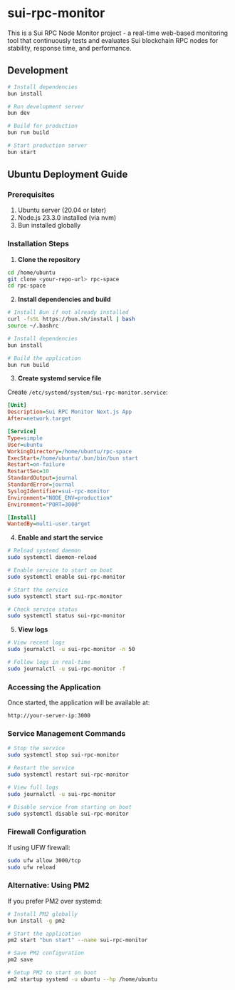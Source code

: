 # sui-rpc-monitor

This is a Sui RPC Node Monitor project - a real-time web-based monitoring tool that continuously tests and evaluates Sui blockchain RPC nodes for stability, response time, and performance.

## Development

```bash
# Install dependencies
bun install

# Run development server
bun dev

# Build for production
bun run build

# Start production server
bun start
```

## Ubuntu Deployment Guide

### Prerequisites

1. Ubuntu server (20.04 or later)
2. Node.js 23.3.0 installed (via nvm)
3. Bun installed globally

### Installation Steps

1. **Clone the repository**
```bash
cd /home/ubuntu
git clone <your-repo-url> rpc-space
cd rpc-space
```

2. **Install dependencies and build**
```bash
# Install Bun if not already installed
curl -fsSL https://bun.sh/install | bash
source ~/.bashrc

# Install dependencies
bun install

# Build the application
bun run build
```

3. **Create systemd service file**

Create `/etc/systemd/system/sui-rpc-monitor.service`:

```ini
[Unit]
Description=Sui RPC Monitor Next.js App
After=network.target

[Service]
Type=simple
User=ubuntu
WorkingDirectory=/home/ubuntu/rpc-space
ExecStart=/home/ubuntu/.bun/bin/bun start
Restart=on-failure
RestartSec=10
StandardOutput=journal
StandardError=journal
SyslogIdentifier=sui-rpc-monitor
Environment="NODE_ENV=production"
Environment="PORT=3000"

[Install]
WantedBy=multi-user.target
```

4. **Enable and start the service**
```bash
# Reload systemd daemon
sudo systemctl daemon-reload

# Enable service to start on boot
sudo systemctl enable sui-rpc-monitor

# Start the service
sudo systemctl start sui-rpc-monitor

# Check service status
sudo systemctl status sui-rpc-monitor
```

5. **View logs**
```bash
# View recent logs
sudo journalctl -u sui-rpc-monitor -n 50

# Follow logs in real-time
sudo journalctl -u sui-rpc-monitor -f
```

### Accessing the Application

Once started, the application will be available at:
```
http://your-server-ip:3000
```

### Service Management Commands

```bash
# Stop the service
sudo systemctl stop sui-rpc-monitor

# Restart the service
sudo systemctl restart sui-rpc-monitor

# View full logs
sudo journalctl -u sui-rpc-monitor

# Disable service from starting on boot
sudo systemctl disable sui-rpc-monitor
```

### Firewall Configuration

If using UFW firewall:
```bash
sudo ufw allow 3000/tcp
sudo ufw reload
```

### Alternative: Using PM2

If you prefer PM2 over systemd:

```bash
# Install PM2 globally
bun install -g pm2

# Start the application
pm2 start "bun start" --name sui-rpc-monitor

# Save PM2 configuration
pm2 save

# Setup PM2 to start on boot
pm2 startup systemd -u ubuntu --hp /home/ubuntu
```
